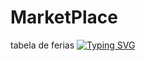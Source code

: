 # MarketPlace
tabela de ferias
[![Typing SVG](https://readme-typing-svg.herokuapp.com/?color=F4A460&size=45&center=true&vCenter=true&width=1000&lines=Lucas,+Luiz,+Maiara,+Pedro+e+Thiago!+:%29)](https://git.io/typing-svg)
  
